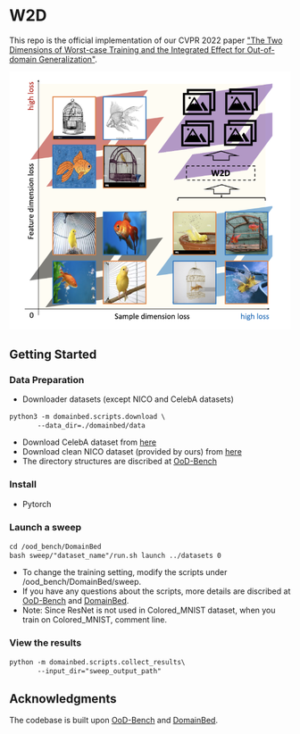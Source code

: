 # W2D

This repo is the official implementation of our CVPR 2022 paper ["The Two Dimensions of Worst-case Training and the Integrated Effect for Out-of-domain Generalization"]().

![Screenshot](overview.png)


## Getting Started

### Data Preparation
* Downloader datasets (except NICO and CelebA datasets)
```
python3 -m domainbed.scripts.download \
       --data_dir=./domainbed/data
```
* Download CelebA dataset from [here]()
* Download clean NICO dataset (provided by ours) from [here]()
* The directory structures are discribed at [OoD-Bench](https://github.com/ynysjtu/ood_bench)

### Install

* Pytorch

### Launch a sweep

```
cd /ood_bench/DomainBed
bash sweep/"dataset_name"/run.sh launch ../datasets 0
```
* To change the training setting, modify the scripts under /ood_bench/DomainBed/sweep.
* If you have any questions about the scripts, more details are discribed at [OoD-Bench](https://github.com/ynysjtu/ood_bench) and [DomainBed](https://github.com/facebookresearch/DomainBed).
* Note: Since ResNet is not used in Colored_MNIST dataset, when you train on Colored_MNIST, comment line.   

### View the results

```
python -m domainbed.scripts.collect_results\
       --input_dir="sweep_output_path"
```

## Acknowledgments
The codebase is built upon [OoD-Bench](https://github.com/ynysjtu/ood_bench) and [DomainBed](https://github.com/facebookresearch/DomainBed).
